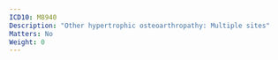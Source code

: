 ```yaml
---
ICD10: M8940
Description: "Other hypertrophic osteoarthropathy: Multiple sites"
Matters: No
Weight: 0
---
```



